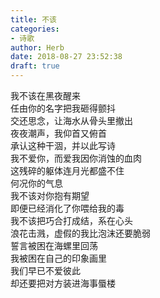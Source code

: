 ```yaml
---  
title: 不该  
categories:  
- 诗歌  
author: Herb  
date: 2018-08-27 23:52:38  
draft: true
---  
```

我不该在黑夜醒来  
任由你的名字把我砸得颤抖  
交还思念，让海水从骨头里撤出  
夜夜潮声，我仰首又俯首    
承认这种干涸，并以此写诗  
我不爱你，而爱我因你消蚀的血肉  
这残碎的躯体连月光都盛不住  
何况你的气息    
我不该对你抱有期望  
即便已经消化了你喂给我的毒  
我不该把巧合打成结，系在心头  
浪花击溅，虚假的我比泡沫还要脆弱    
誓言被困在海螺里回荡  
我被困在自己的印象画里  
我们早已不爱彼此  
却还要把对方装进海事蜃楼  
